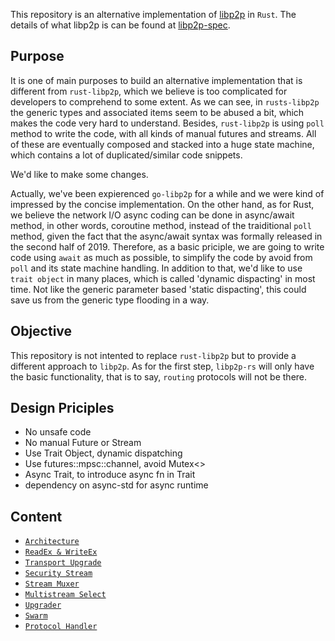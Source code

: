 




This repository is an alternative implementation of [libp2p](https://libp2p.io) in `Rust`. The details of what libp2p is can be found at [libp2p-spec](https://github.com/libp2p/specs).

## Purpose

It is one of main purposes to build an alternative implementation that is different from `rust-libp2p`, which we believe is too complicated for developers to comprehend to some extent. As we can see, in `rusts-libp2p` the generic types and associated items seem to be abused a bit, which makes the code very hard to understand. Besides, `rust-libp2p` is using `poll` method to write the code, with all kinds of manual futures and streams. All of these are eventually composed and stacked into a huge state machine, which contains a lot of duplicated/similar code snippets. 

We'd like to make some changes.

Actually, we've been expierenced `go-libp2p` for a while and we were kind of impressed by the concise implementation. On the other hand, as for Rust, we believe the network I/O async coding can be done in async/await method, in other words, coroutine method, instead of the traiditional `poll` method, given the fact that the async/await syntax was formally released in the second half of 2019. Therefore, as a basic priciple, we are going to write code using `await` as much as possible, to simplify the code by avoid from `poll` and its state machine handling. In addition to that, we'd like to use `trait object` in many places, which is called 'dynamic dispacting' in most time. Not like the generic parameter based 'static dispacting', this could save us from the generic type flooding in a way. 


## Objective

This repository is not intented to replace `rust-libp2p` but to provide a different approach to `libp2p`. As for the first step, `libp2p-rs` will only have the basic functionality, that is to say, `routing` protocols will not be there. 


## Design Priciples

- No unsafe code
- No manual Future or Stream
- Use Trait Object, dynamic dispatching
- Use futures::mpsc::channel, avoid Mutex<>
- Async Trait, to introduce async fn in Trait
- dependency on async-std for async runtime


## Content

- [`Architecture`](architecture.md)
- [`ReadEx & WriteEx`](readwrite.md)
- [`Transport Upgrade`](treansport_upgrade.md)
- [`Security Stream`](security.md)
- [`Stream Muxer`](stream_muxer.md)
- [`Multistream Select`](multistream.md)
- [`Upgrader`](upgrader.md)
- [`Swarm`](swarm.md)
- [`Protocol Handler`](protocol_handler.md)
